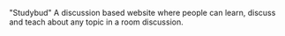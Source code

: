 "Studybud" A discussion based website where people can learn, discuss and teach about any topic in a room discussion.
